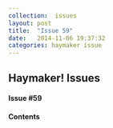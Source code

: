 ```yaml
---
collection:  issues
layout: post
title:  "Issue 59"
date:   2014-11-06 19:37:32
categories: haymaker issue
---
```


<h2>Haymaker! Issues</h2>

<h4>Issue #59</h4>

<h4>Contents</h4>
